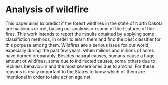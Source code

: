 # Analysis of wildfire

This paper aims to predict if the forest wildfires in the state of North Dakota are malicious or not, basing our analysis on some of the features of the fires. This work intends to report the results obtained by applying some classifiction methods, in order to learn them and find the best classifier for this porpuse among them. Wildfires are a serious issue for our world, expecially during the past few years, when milions and milions of acres have burned irreparably. Besides natural causes, humans cause a huge amount of wildfires, some due to indirected causes, some others due to reckless behaviours and the most severe ones due to arsons. For these reasons is really important to the States to know which of them are intentional in order to take action against.
